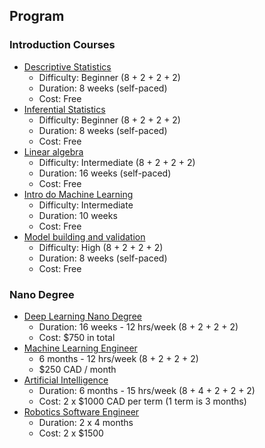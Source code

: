 ## Program

### Introduction Courses

- [Descriptive Statistics](https://www.udacity.com/course/intro-to-descriptive-statistics--ud827)
  - Difficulty: Beginner (8 + 2 + 2 + 2)
  - Duration: 8 weeks (self-paced) 
  - Cost: Free
- [Inferential Statistics](https://www.udacity.com/course/intro-to-inferential-statistics--ud201
)
  - Difficulty: Beginner (8 + 2 + 2 + 2)
  - Duration: 8 weeks (self-paced) 
  - Cost: Free
- [Linear algebra](https://www.udacity.com/course/linear-algebra-refresher-course--ud953)
  - Difficulty: Intermediate (8 + 2 + 2 + 2)
  - Duration: 16 weeks (self-paced) 
  - Cost: Free
- [Intro do Machine Learning](https://www.udacity.com/course/intro-to-machine-learning--ud120)
  - Difficulty: Intermediate
  - Duration: 10 weeks
  - Cost: Free
- [Model building and validation](https://www.udacity.com/course/model-building-and-validation--ud919)
  - Difficulty: High (8 + 2 + 2 + 2)
  - Duration: 8 weeks (self-paced)
  - Cost: Free

### Nano Degree
- [Deep Learning Nano Degree](https://www.udacity.com/course/deep-learning-nanodegree-foundation--nd101)
  - Duration: 16 weeks - 12 hrs/week (8 + 2 + 2 + 2)
  - Cost: $750 in total
- [Machine Learning Engineer](https://www.udacity.com/course/machine-learning-engineer-nanodegree--nd009)
  - 6 months - 12 hrs/week (8 + 2 + 2 + 2)
  - $250 CAD / month
- [Artificial Intelligence](https://www.udacity.com/course/artificial-intelligence-nanodegree--nd889)
  - Duration: 6 months - 15 hrs/week (8 + 4 + 2 + 2 + 2)
  - Cost: 2 x $1000 CAD per term (1 term is 3 months) 
- [Robotics Software Engineer](https://www.udacity.com/course/robotics-software-engineer--nd209)
  - Duration: 2 x 4 months 
  - Cost: 2 x $1500